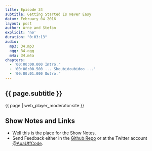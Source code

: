 ```yaml
---
title: Episode 34
subtitle: Getting Started Is Never Easy
datum: February 04 2016
layout: post
author: Arne and Stefan
explicit: 'no'
duration: "0:03:13"
audio:
  mp3: 34.mp3
  ogg: 34.ogg
  m4a: 34.m4a
chapters:
  - '00:00:00.000 Intro.'
  - '00:00:00.500 ... Shoubidoubidoo ...'
  - '00:00:01.000 Outro.'
---
```


## {{ page.subtitle }}

{{ page | web_player_moderator:site }}

## Show Notes and Links

  * Well this is the place for the Show Notes.
  * Send Feedback either in the [Github Repo](https://github.com/haslinger/jekyll-octopod) or at the Twitter account [@AuaUffCode](http://twitter.com/@AuaUffCode).
